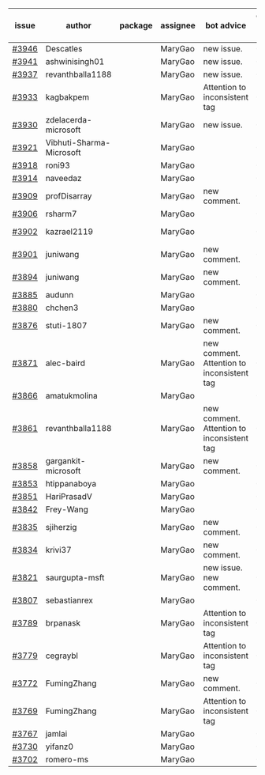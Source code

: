 | issue | author | package | assignee | bot advice | created date of issue | target release date | date from target |
| ------ | ------ | ------ | ------ | ------ | ------ | ------ | :-----: |
| [#3946](https://github.com/Azure/sdk-release-request/issues/3946) | Descatles |  | MaryGao | new issue. | 03-17 | 04-28 |  |
| [#3941](https://github.com/Azure/sdk-release-request/issues/3941) | ashwinisingh01 |  | MaryGao | new issue. | 03-16 | 04-28 |  |
| [#3937](https://github.com/Azure/sdk-release-request/issues/3937) | revanthballa1188 |  | MaryGao | new issue. | 03-16 | 04-28 |  |
| [#3933](https://github.com/Azure/sdk-release-request/issues/3933) | kagbakpem |  | MaryGao | Attention to inconsistent tag | 03-15 | 04-28 |  |
| [#3930](https://github.com/Azure/sdk-release-request/issues/3930) | zdelacerda-microsoft |  | MaryGao | new issue. | 03-15 | 04-28 |  |
| [#3921](https://github.com/Azure/sdk-release-request/issues/3921) | Vibhuti-Sharma-Microsoft |  | MaryGao |  | 03-10 | 04-28 |  |
| [#3918](https://github.com/Azure/sdk-release-request/issues/3918) | roni93 |  | MaryGao |  | 03-10 | 03-24 |  |
| [#3914](https://github.com/Azure/sdk-release-request/issues/3914) | naveedaz |  | MaryGao |  | 03-10 | 03-24 |  |
| [#3909](https://github.com/Azure/sdk-release-request/issues/3909) | profDisarray |  | MaryGao | new comment. | 03-09 | 03-24 |  |
| [#3906](https://github.com/Azure/sdk-release-request/issues/3906) | rsharm7 |  | MaryGao |  | 03-07 | 03-24 |  |
| [#3902](https://github.com/Azure/sdk-release-request/issues/3902) | kazrael2119 |  | MaryGao |  | 03-07 | fail to get. |  |
| [#3901](https://github.com/Azure/sdk-release-request/issues/3901) | juniwang |  | MaryGao | new comment. | 03-07 | 03-24 |  |
| [#3894](https://github.com/Azure/sdk-release-request/issues/3894) | juniwang |  | MaryGao | new comment. | 03-07 | 03-24 |  |
| [#3885](https://github.com/Azure/sdk-release-request/issues/3885) | audunn |  | MaryGao |  | 03-06 | 03-24 |  |
| [#3880](https://github.com/Azure/sdk-release-request/issues/3880) | chchen3 |  | MaryGao |  | 03-03 | 03-24 |  |
| [#3876](https://github.com/Azure/sdk-release-request/issues/3876) | stuti-1807 |  | MaryGao | new comment. | 03-03 | 03-24 |  |
| [#3871](https://github.com/Azure/sdk-release-request/issues/3871) | alec-baird |  | MaryGao | new comment. Attention to inconsistent tag | 03-03 | 03-24 |  |
| [#3866](https://github.com/Azure/sdk-release-request/issues/3866) | amatukmolina |  | MaryGao |  | 03-03 | 03-24 |  |
| [#3861](https://github.com/Azure/sdk-release-request/issues/3861) | revanthballa1188 |  | MaryGao | new comment. Attention to inconsistent tag | 03-02 | 03-24 |  |
| [#3858](https://github.com/Azure/sdk-release-request/issues/3858) | gargankit-microsoft |  | MaryGao | new comment. | 03-02 | 03-24 |  |
| [#3853](https://github.com/Azure/sdk-release-request/issues/3853) | htippanaboya |  | MaryGao |  | 03-01 | 03-24 |  |
| [#3851](https://github.com/Azure/sdk-release-request/issues/3851) | HariPrasadV |  | MaryGao |  | 03-01 | 03-24 |  |
| [#3842](https://github.com/Azure/sdk-release-request/issues/3842) | Frey-Wang |  | MaryGao |  | 02-24 | 03-24 |  |
| [#3835](https://github.com/Azure/sdk-release-request/issues/3835) | sjiherzig |  | MaryGao | new comment. | 02-23 | 03-24 |  |
| [#3834](https://github.com/Azure/sdk-release-request/issues/3834) | krivi37 |  | MaryGao | new comment. | 02-22 | 03-24 |  |
| [#3821](https://github.com/Azure/sdk-release-request/issues/3821) | saurgupta-msft |  | MaryGao | new issue. new comment. | 02-16 | 03-24 |  |
| [#3807](https://github.com/Azure/sdk-release-request/issues/3807) | sebastianrex |  | MaryGao |  | 02-15 | 03-24 |  |
| [#3789](https://github.com/Azure/sdk-release-request/issues/3789) | brpanask |  | MaryGao | Attention to inconsistent tag | 02-14 | 03-24 |  |
| [#3779](https://github.com/Azure/sdk-release-request/issues/3779) | cegraybl |  | MaryGao | Attention to inconsistent tag | 02-13 | 03-24 |  |
| [#3772](https://github.com/Azure/sdk-release-request/issues/3772) | FumingZhang |  | MaryGao | new comment. | 02-13 | 03-24 |  |
| [#3769](https://github.com/Azure/sdk-release-request/issues/3769) | FumingZhang |  | MaryGao | Attention to inconsistent tag | 02-13 | 03-24 |  |
| [#3767](https://github.com/Azure/sdk-release-request/issues/3767) | jamlai |  | MaryGao |  | 02-10 | 03-24 |  |
| [#3730](https://github.com/Azure/sdk-release-request/issues/3730) | yifanz0 |  | MaryGao |  | 02-01 | 03-07 |  |
| [#3702](https://github.com/Azure/sdk-release-request/issues/3702) | romero-ms |  | MaryGao |  | 01-24 | 02-24 |  |
